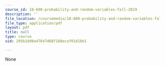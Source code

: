 ```yaml
---
course_id: 18-600-probability-and-random-variables-fall-2019
description: ''
file_location: /coursemedia/18-600-probability-and-random-variables-fall-2019/295b2dd0a47647d68f188ecaf01d1bb1_MIT18_600F19_lec4.pdf
file_type: application/pdf
layout: pdf
title: null
type: course
uid: 295b2dd0a47647d68f188ecaf01d1bb1

---
```

None